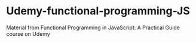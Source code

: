 # Udemy-functional-programming-JS
Material from Functional Programming in JavaScript: A Practical Guide course on Udemy
